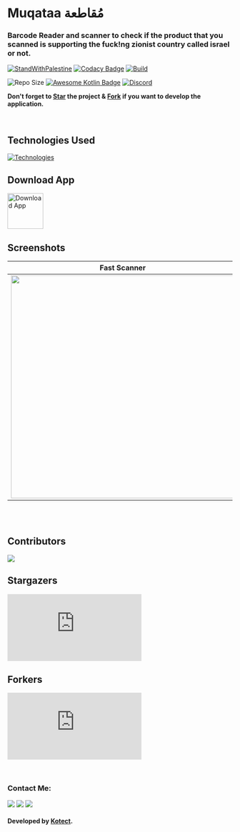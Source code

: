 # Muqataa مُقاطعة
### Barcode Reader and scanner to check if the product that you scanned is supporting the fuck!ng zionist country called israel or not.

[![StandWithPalestine](https://raw.githubusercontent.com/karim-eg/StandWithPalestine/main/assets/palestine_badge.svg)](https://github.com/karim-eg/StandWithPalestine)
[![Codacy Badge](https://app.codacy.com/project/badge/Grade/e92273a67b1748d18f6a5d35c0ba8c76)](https://app.codacy.com/gh/karim-eg/muqataa/dashboard?utm_source=gh&utm_medium=referral&utm_content=&utm_campaign=Badge_grade)
[![Build](https://github.com/karim-eg/muqataa/actions/workflows/android.yml/badge.svg)](https://github.com/karim-eg/muqataa/actions/workflows/android.yml)

![Repo Size](https://img.shields.io/github/repo-size/karim-eg/muqataa)
[![Awesome Kotlin Badge](https://kotlin.link/awesome-kotlin.svg)](https://github.com/KotlinBy/awesome-kotlin)
[![Discord](https://img.shields.io/discord/954020097381502976.svg?label=&logo=discord&logoColor=ffffff&color=7389D8&labelColor=6A7EC2)](https://discord.gg/ptz6VByDbv)


__Don't forget to <a href="https://github.com/karim-eg/muqataa">Star</a> the project & <a href="https://github.com/karim-eg/muqataa/fork">Fork</a> if you want to develop the application.__

<br>

## Technologies Used
[![Technologies](https://skillicons.dev/icons?i=kotlin,androidstudio,idea,gradle&perline=12)](https://skillicons.dev)

## Download App
<a href="https://play.google.com/store/apps/details?id=co.encept.muqataa">
<img alt="Download App" height="80" src="https://play.google.com/intl/en_us/badges/images/generic/en_badge_web_generic.png" /></a>

## Screenshots

Fast Scanner | Manual Scan | Clean Design
------------ | ------------- | -------------
<img src="https://github.com/karim-eg/muqataa/assets/69405523/1f377914-a4ba-43d2-bfbb-a4c7136ffc9b" width=500/> | <img src="https://github.com/karim-eg/muqataa/assets/69405523/5c0b1efc-5b22-4197-a0d1-def2eb542442" width=500/> | <img src="https://github.com/karim-eg/muqataa/assets/69405523/f21ea35b-3ac4-4909-a846-c700829aa394" width=500/>

<br><br>

## Contributors
<a href="https://github.com/karim-eg/muqataa/graphs/contributors">
  <img src="https://contrib.rocks/image?repo=karim-eg/muqataa" />
</a>

<br>

## Stargazers
[![Stargazers repo roster for @karim-eg/muqataa](https://bytecrank.com/nastyox/reporoster/php/stargazersSVG.php?user=karim-eg&repo=muqataa)](https://github.com/karim-eg/muqataa/stargazers)


## Forkers
[![Forkers repo roster for @karim-eg/muqataa](https://bytecrank.com/nastyox/reporoster/php/forkersSVG.php?user=karim-eg&repo=muqataa)](https://github.com/karim-eg/muqataa/network/members)

<br>

### Contact Me:
<a href="https://www.facebook.com/karim.abdallah.dev" target="_blank"><img src="https://img.shields.io/badge/-Karim%20Abdallah-0077B5?style=for-the-badge&logo=Facebook&logoColor=white"/></a>
<a href="https://www.linkedin.com/in/karim-abdallah-dev" target="_blank"><img src="https://img.shields.io/badge/-Karim%20Abdallah-0077B5?style=for-the-badge&logo=Linkedin&logoColor=white"/></a>
<a href="mailto:karim@kotect.com" target="_blank"><img src="https://img.shields.io/badge/-karim@kotect.com-0077B5?style=for-the-badge&logo=Gmail&logoColor=white"/></a>

#### Developed by [Kotect](https://kotect.com).

